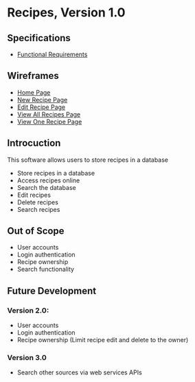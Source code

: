 # Recipes, Version 1.0

## Specifications

- [Functional Requirements](https://sherriemcnulty.github.io/recipes-documentation/public/assets/documents/Requirements.PDF)

## Wireframes

- [Home Page](https://sherriemcnulty.github.io/recipes-documentation/public/assets/documents/wireframe_index.pdf)
- [New Recipe Page](https://sherriemcnulty.github.io/recipes-documentation/public/assets/documents/wireframe_create.pdf)
- [Edit Recipe Page](https://sherriemcnulty.github.io/recipes-documentation/public/assets/documents/wireframe_update.pdf)
- [View All Recipes Page](https://sherriemcnulty.github.io/recipes-documentation/public/assets/documents/wireframe_view-all.pdf)
- [View One Recipe Page](https://sherriemcnulty.github.io/recipes-documentation/public/assets/documents/wireframe_view-one.pdf)

## Introcuction

This software allows users to store recipes in a database

- Store recipes in a database
- Access recipes online
- Search the database
- Edit recipes
- Delete recipes
- Search recipes

## Out of Scope

- User accounts
- Login authentication
- Recipe ownership
- Search functionality

## Future Development

### Version 2.0:

- User accounts
- Login authentication
- Recipe ownership (Limit recipe edit and delete to the owner)

### Version 3.0

- Search other sources via web services APIs
